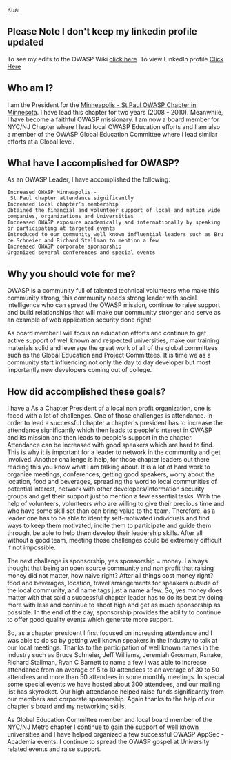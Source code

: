 Kuai

## **Please Note I don't keep my linkedin profile updated**

To see my edits to the OWASP Wiki [click
here](:Special:Contributions/Webappsecguy "wikilink")  To view LinkedIn
profile [Click
Here](http://www.linkedin.com/pub/kuai-hinojosa/15/498/680)

## Who am I?

I am the President for the [Minneapolis - St Paul OWASP Chapter in
Minnesota](http://www.owasp.org/index.php/Minneapolis_St_Paul). I have
lead this chapter for two years (2008 - 2010). Meanwhile, I have become
a faithful OWASP missionary. I am now a board member for NYC/NJ Chapter
where I lead local OWASP Education efforts and I am also a member of the
OWASP Global Education Committee where I lead similar efforts at a
Global level.

## What have I accomplished for OWASP?  

As an OWASP Leader, I have accomplished the following:

`Increased OWASP Minneapolis - St Paul chapter attendance significantly `
`Increased local chapter’s membership`
`Obtained the financial and volunteer support of local and nation wide companies, organizations and Universities`
`Increased OWASP exposure academically and internationally by speaking or participating at targeted events`
`Introduced to our community well known influential leaders such as Bruce Schneier and Richard Stallman to mention a few`
`Increased OWASP corporate sponsorship`
`Organized several conferences and special events`

## Why you should vote for me?

OWASP is a community full of talented technical volunteers who make this
community strong, this community needs strong leader with social
intelligence who can spread the OWASP mission, continue to raise support
and build relationships that will make our community stronger and serve
as an example of web application security done right\!

As board member I will focus on education efforts and continue to get
active support of well known and respected universities, make our
training materials solid and leverage the great work of all of the
global committees such as the Global Education and Project Committees.
It is time we as a community start influencing not only the day to day
developer but most importantly new developers coming out of college.

## How did accomplished these goals?

I have a As a Chapter President of a local non profit organization, one
is faced with a lot of challenges. One of those challenges is
attendance. In order to lead a successful chapter a chapter's president
has to increase the attendance significantly which then leads to
people's interest in OWASP and its mission and then leads to people's
support in the chapter. Attendance can be increased with good speakers
which are hard to find. This is why it is important for a leader to
network in the community and get involved. Another challenge is help,
for those chapter leaders out there reading this you know what I am
talking about. It is a lot of hard work to organize meetings,
conferences, getting good speakers, worry about the location, food and
beverages, spreading the word to local communities of potential
interest, network with other developers/information security groups and
get their support just to mention a few essential tasks. With the help
of volunteers, volunteers who are willing to give their precious time
and who have some skill set than can bring value to the team. Therefore,
as a leader one has to be able to identify self-motivated individuals
and find ways to keep them motivated, incite them to participate and
guide them through, be able to help them develop their leadership
skills. After all without a good team, meeting those challenges could be
extremely difficult if not impossible.

The next challenge is sponsorship, yes sponsorship = money. I always
thought that being an open source community and non profit that raising
money did not matter, how naive right? After all things cost money
right? food and beverages, location, travel arrangements for speakers
outside of the local community, and name tags just a name a few. So, yes
money does matter with that said a successful chapter leader has to do
its best by doing more with less and continue to shoot high and get as
much sponsorship as possible. In the end of the day, sponsorship
provides the ability to continue to offer good quality events which
generate more support.

So, as a chapter president I first focused on increasing attendance and
I was able to do so by getting well known speakers in the industry to
talk at our local meetings. Thanks to the participation of well known
names in the industry such as Bruce Schneier, Jeff Williams, Jeremiah
Grosman, Rsnake, Richard Stallman, Ryan C Barnett to name a few I was
able to increase attendance from an average of 5 to 10 attendees to an
average of 30 to 50 attendees and more than 50 attendees in some monthly
meetings. In special some special events we have hosted about 300
attendees, and our mailing list has skyrocket. Our high attendance
helped raise funds significantly from our members and corporate
sponsorship. Again thanks to the help of our chapter's board and my
networking skills.

As Global Education Committee member and local board member of the
NYC/NJ Metro chapter I continue to gain the support of well known
universities and I have helped organized a few successful OWASP AppSec -
Academia events. I continue to spread the OWASP gospel at University
related events and raise support.